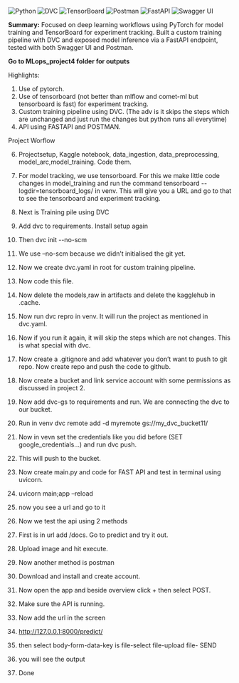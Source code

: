 ![Python](https://img.shields.io/badge/Python-3776AB?style=for-the-badge&logo=python&logoColor=white)
![DVC](https://img.shields.io/badge/DVC-945DD6?style=for-the-badge&logo=dvc&logoColor=white)
![TensorBoard](https://img.shields.io/badge/TensorBoard-FFA000?style=for-the-badge&logo=tensorflow&logoColor=white)
![Postman](https://img.shields.io/badge/Postman-FF6C37?style=for-the-badge&logo=postman&logoColor=white)
![FastAPI](https://img.shields.io/badge/FastAPI-009688?style=for-the-badge&logo=fastapi&logoColor=white)
![Swagger UI](https://img.shields.io/badge/Swagger_UI-85EA2D?style=for-the-badge&logo=swagger&logoColor=black)

**Summary:** Focused on deep learning workflows using PyTorch for model training and TensorBoard for experiment tracking. Built a custom training pipeline with DVC and exposed model inference via a FastAPI endpoint, tested with both Swagger UI and Postman.

**Go to MLops_project4 folder for outputs**

Highlights:
1.	Use of pytorch.
2.	Use of tensorboard (not better than mlflow and comet-ml but tensorboard is fast) for experiment tracking.
3.	Custom training pipeline using DVC. (The adv is it skips the steps which are unchanged and just run the changes but python runs all everytime)
4.	API using FASTAPI and POSTMAN.
   
Project Worflow

6.	Projectsetup, Kaggle notebook, data_ingestion, data_preprocessing, model_arc,model_training. Code them.

7.	For model tracking, we use tensorboard. For this we make little code changes in model_training and run the command tensorboard --logdir=tensorboard_logs/ in venv. This will give you a URL and go to that to see the tensorboard and experiment tracking.

8.	Next is Training pile using DVC
9.	Add dvc to requirements. Install setup again
10.	Then dvc init --no-scm
11.	We use –no-scm because we didn’t initialised the git yet.
12.	Now we create dvc.yaml in root for custom training pipeline.
13.	Now code this file.
14.	Now delete the models,raw in artifacts and delete the kagglehub in .cache.
15.	Now run dvc repro in venv. It will run the project as mentioned in dvc.yaml.
16.	Now if you run it again, it will skip the steps which are not changes. This is what special with dvc.
17.	Now create a .gitignore and add whatever you don’t want to push to git repo. Now create repo and push the code to github.

18.	Now create a bucket and link service account with some permissions as discussed in project 2.
19.	Now add dvc-gs to requirements and run. We are connecting the dvc to our bucket.
20.	Run in venv dvc remote add -d myremote gs://my_dvc_bucket11/
21.	Now in vevn set the credentials like you did before (SET google_credentials…) and run dvc push.
22.	This will push to the bucket.
23.	Now create main.py and code for FAST API and test in terminal using uvicorn.
24.	uvicorn main;app –reload
25.	now you see a url and go to it
26.	Now we test the api using 2 methods
27.	First is in url add /docs. Go to predict and try it out.
28.	Upload image and hit execute.
29.	Now another method is postman
30.	Download and install and create account.
31.	Now open the app and beside overview click + then select POST.
32.	Make sure the API  is running.
33.	Now add the url in the screen
34.	http://127.0.0.1:8000/predict/
35.	then select body-form-data-key is file-select file-upload file- SEND
36.	you will see the output
37.	Done
